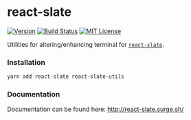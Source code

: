 # react-slate

[![Version][version-badge]][package]
[![Build Status][build-badge]][build]
[![MIT License][license-badge]][license]

Utilities for altering/enhancing terminal for [`react-slate`](https://www.npmjs.com/package/react-slate).

### Installation

```bash
yarn add react-slate react-slate-utils
```

### Documentation

Documentation can be found here: http://react-slate.surge.sh/

<!-- badges -->

[build-badge]: https://img.shields.io/circleci/project/github/zamotany/react-slate/master.svg?style=flat-square
[build]: https://circleci.com/gh/zamotany/react-slate
[license-badge]: https://img.shields.io/npm/l/react-slate-utils.svg?style=flat-square
[license]: https://opensource.org/licenses/MIT
[version-badge]: https://img.shields.io/npm/v/react-slate-utils.svg?style=flat-square
[package]: https://www.npmjs.com/package/react-slate-utils
